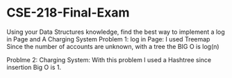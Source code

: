 # CSE-218-Final-Exam
Using your Data Structures knowledge, find the best way to implement a log in Page and  A Charging System 
Problem 1: log in Page: I used Treemap Since the number of accounts are unknown, with a tree the BIG O is log(n)

Problme 2: Charging System: With this problem I used a Hashtree since insertion Big O is 1. 

